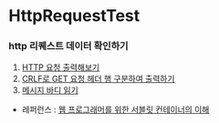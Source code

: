 # HttpRequestTest

### http 리퀘스트 데이터 확인하기 ###

1. [HTTP 요청 출력해보기](https://github.com/lky1001/HttpRequestTest/tree/print_http_request)
2. [CRLF로 GET 요청 헤더 행 구분하여 출력하기](https://github.com/lky1001/HttpRequestTest/tree/handle_get_request)
3. [메시지 바디 읽기](https://github.com/lky1001/HttpRequestTest/tree/handle_body_message)

- 레퍼런스 : [웹 프로그래머를 위한 서블릿 컨테이너의 이해](http://book.naver.com/bookdb/book_detail.nhn?bid=7082377)
